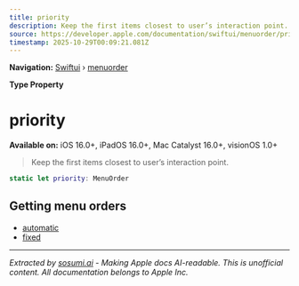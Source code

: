 ```yaml
---
title: priority
description: Keep the first items closest to user’s interaction point.
source: https://developer.apple.com/documentation/swiftui/menuorder/priority
timestamp: 2025-10-29T00:09:21.081Z
---
```


**Navigation:** [Swiftui](/documentation/swiftui) › [menuorder](/documentation/swiftui/menuorder)

**Type Property**

# priority

**Available on:** iOS 16.0+, iPadOS 16.0+, Mac Catalyst 16.0+, visionOS 1.0+

> Keep the first items closest to user’s interaction point.

```swift
static let priority: MenuOrder
```

## Getting menu orders

- [automatic](/documentation/swiftui/menuorder/automatic)
- [fixed](/documentation/swiftui/menuorder/fixed)

---

*Extracted by [sosumi.ai](https://sosumi.ai) - Making Apple docs AI-readable.*
*This is unofficial content. All documentation belongs to Apple Inc.*
